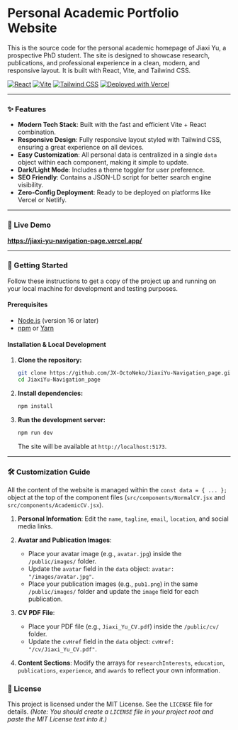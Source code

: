 # Personal Academic Portfolio Website

This is the source code for the personal academic homepage of Jiaxi Yu, a prospective PhD student. The site is designed to showcase research, publications, and professional experience in a clean, modern, and responsive layout. It is built with React, Vite, and Tailwind CSS.

[![React](https://img.shields.io/badge/React-20232A?style=for-the-badge&logo=react&logoColor=61DAFB)](https://reactjs.org/)
[![Vite](https://img.shields.io/badge/Vite-646CFF?style=for-the-badge&logo=vite&logoColor=white)](https://vitejs.dev/)
[![Tailwind CSS](https://img.shields.io/badge/Tailwind_CSS-38B2AC?style=for-the-badge&logo=tailwind-css&logoColor=white)](https://tailwindcss.com/)
[![Deployed with Vercel](https://img.shields.io/badge/Deployed_with-Vercel-000000?style=for-the-badge&logo=vercel&logoColor=white)](https://vercel.com)

---

### ✨ Features

- **Modern Tech Stack**: Built with the fast and efficient Vite + React combination.
- **Responsive Design**: Fully responsive layout styled with Tailwind CSS, ensuring a great experience on all devices.
- **Easy Customization**: All personal data is centralized in a single `data` object within each component, making it simple to update.
- **Dark/Light Mode**: Includes a theme toggler for user preference.
- **SEO Friendly**: Contains a JSON-LD script for better search engine visibility.
- **Zero-Config Deployment**: Ready to be deployed on platforms like Vercel or Netlify.

---

### 🚀 Live Demo

**https://jiaxi-yu-navigation-page.vercel.app/**

---

### 🔧 Getting Started

Follow these instructions to get a copy of the project up and running on your local machine for development and testing purposes.

#### Prerequisites

- [Node.js](https://nodejs.org/) (version 16 or later)
- [npm](https://www.npmjs.com/) or [Yarn](https://yarnpkg.com/)

#### Installation & Local Development

1.  **Clone the repository:**
    ```bash
    git clone https://github.com/JX-OctoNeko/JiaxiYu-Navigation_page.git
    cd JiaxiYu-Navigation_page
    ```

2.  **Install dependencies:**
    ```bash
    npm install
    ```

3.  **Run the development server:**
    ```bash
    npm run dev
    ```
    The site will be available at `http://localhost:5173`.

---

### 🛠️ Customization Guide

All the content of the website is managed within the `const data = { ... };` object at the top of the component files (`src/components/NormalCV.jsx` and `src/components/AcademicCV.jsx`).

1.  **Personal Information**: Edit the `name`, `tagline`, `email`, `location`, and social media links.

2.  **Avatar and Publication Images**:
    -   Place your avatar image (e.g., `avatar.jpg`) inside the `/public/images/` folder.
    -   Update the `avatar` field in the `data` object: `avatar: "/images/avatar.jpg"`.
    -   Place your publication images (e.g., `pub1.png`) in the same `/public/images/` folder and update the `image` field for each publication.

3.  **CV PDF File**:
    -   Place your PDF file (e.g., `Jiaxi_Yu_CV.pdf`) inside the `/public/cv/` folder.
    -   Update the `cvHref` field in the `data` object: `cvHref: "/cv/Jiaxi_Yu_CV.pdf"`.

4.  **Content Sections**: Modify the arrays for `researchInterests`, `education`, `publications`, `experience`, and `awards` to reflect your own information.


### 📄 License

This project is licensed under the MIT License. See the `LICENSE` file for details.
*(Note: You should create a `LICENSE` file in your project root and paste the MIT License text into it.)*